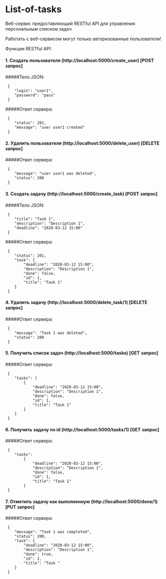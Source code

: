 # List-of-tasks
Веб-сервис предоставляющий RESTful API для управления персональным списком задач

Работать с веб-сервисом могут только авторизованные пользователи!

Функции RESTful API:

#### 1. Создать пользователя (http://localhost:5000/create_user) [POST запрос]


#####Тело JSON:

	 {
        "login": "user1",
        "password": "pass"
     }
	

#####Ответ сервера:
    
     {
        "status": 201,
        "message": "user user1 created"
     }

#### 2. Удалить пользователя (http://localhost:5000/delete_user) [DELETE запрос]
	
#####Ответ сервера:

	 {
        "message": "user user1 was deleted",
        "status": 200
     }

#### 3. Создать задачу (http://localhost:5000/create_task) [POST запрос]
	
#####Тело JSON:

	 {
        "title": "Task 1",
        "description": "Description 1",
        "deadline": "2020-03-12 15:00"
     }
     
#####Ответ сервера:

	 {
        "status": 201,
        "task": {
            "deadline": "2020-03-12 15:00",
            "description": "Description 1",
            "done": false,
            "id": 1,
            "title": "Task 1"
        }
     }
    
#### 4. Удалить задачу (http://localhost:5000/delete_task/1) [DELETE запрос]
	
#####Ответ сервера:

     {
        "message": "Task 1 was deleted",
        "status": 200
     }

#### 5. Получить список задач (http://localhost:5000/tasks) [GET запрос]
	
#####Ответ сервера:
   
   	 {
        "tasks": [
            {
                "deadline": "2020-03-12 15:00",
                "description": "Description 1",
                "done": false,
                "id": 1,
                "title": "Task 1"
            }
	    ]
	 }
	
#### 6. Получить задачу по id (http://localhost:5000/tasks/1) [GET запрос]
	
#####Ответ сервера:
    
     {
        "tasks":
            {
                "deadline": "2020-03-12 15:00",
                "description": "Description 1",
                "done": false,
                "id": 1,
                "title": "Task 1"
            }
     }

#### 7. Отметить задачу как выполненную (http://localhost:5000/done/1) [PUT запрос]
	
#####Ответ сервера:

	 {
        "message": "Task 1 was completed",
        "status": 200,
        "task": {
            "deadline": "2020-03-12 15:00",
            "description": "Description 1",
            "done": true,
            "id": 1,
            "title": "Task "
        }
     }